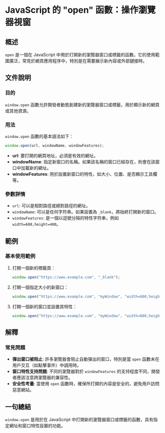<!--
Meta Description: # JavaScript 的 "open" 函數：操作瀏覽器視窗 ## 概述 `open` 是一個在 JavaScript 中用於打開新的瀏覽器窗口或標籤的函數。它的使用範圍廣泛，常見於網頁應用程序中，特別是在需要展示新內容或外部鏈接時。 ## 文件說明 ### 目的 `window.open` 函...
Meta Keywords: open, javascript, window, windowfeatures, url
-->

# JavaScript 的 "open" 函數：操作瀏覽器視窗

## 概述
`open` 是一個在 JavaScript 中用於打開新的瀏覽器窗口或標籤的函數。它的使用範圍廣泛，常見於網頁應用程序中，特別是在需要展示新內容或外部鏈接時。

## 文件說明
### 目的
`window.open` 函數允許開發者動態創建新的瀏覽器窗口或標籤，用於顯示新的網頁或其他資源。

### 用法
`window.open` 函數的基本語法如下：

```javascript
window.open(url, windowName, windowFeatures);
```

- **url**: 要打開的網頁地址，必須是有效的網址。
- **windowName**: 指定新窗口的名稱。如果該名稱的窗口已經存在，則會在該窗口中加載新的網址。
- **windowFeatures**: 用於設置新窗口的特性，如大小、位置、是否顯示工具欄等。

### 參數詳情
- `url`: 可以是相對路徑或絕對路徑的網址。
- `windowName`: 可以是任何字符串。如果設置為 `_blank`，將始終打開新的窗口。
- `windowFeatures`: 是一個以逗號分隔的特性字符串，例如 `width=600,height=400`。

## 範例
### 基本使用範例

1. 打開一個新的標籤頁：
   ```javascript
   window.open("https://www.example.com", "_blank");
   ```

2. 打開一個指定大小的新窗口：
   ```javascript
   window.open("https://www.example.com", "myWindow", "width=600,height=400");
   ```

3. 打開一個新的窗口並設置其特性：
   ```javascript
   window.open("https://www.example.com", "myWindow", "width=800,height=600,scrollbars=yes");
   ```

## 解釋
### 常見問題
- **彈出窗口被阻止**: 許多瀏覽器會阻止自動彈出的窗口，特別是當 `open` 函數未在用戶交互（如點擊事件）中調用時。
- **窗口特性支持問題**: 不同的瀏覽器對於 `windowFeatures` 的支持程度不同，開發者應該注意跨瀏覽器的兼容性。
- **安全性考量**: 當使用 `open` 函數時，確保所打開的內容是安全的，避免用戶訪問惡意網站。

## 一句總結
`window.open` 是用於在 JavaScript 中打開新的瀏覽器窗口或標籤的函數，具有指定網址和窗口特性設置的功能。